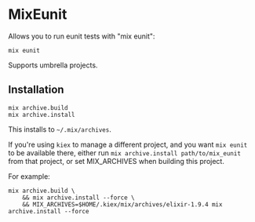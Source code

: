 # MixEunit

Allows you to run eunit tests with "mix eunit":

```
mix eunit
```

Supports umbrella projects.

## Installation

```
mix archive.build
mix archive.install
```

This installs to `~/.mix/archives`.

If you're using `kiex` to manage a different project, and you want `mix eunit` to
be available there, either run `mix archive.install path/to/mix_eunit` from that
project, or set MIX_ARCHIVES when building this project.

For example:

```
mix archive.build \
    && mix archive.install --force \
    && MIX_ARCHIVES=$HOME/.kiex/mix/archives/elixir-1.9.4 mix archive.install --force
```

